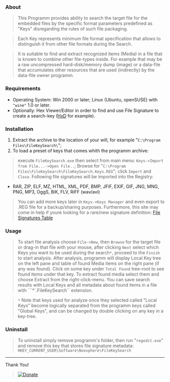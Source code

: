### About ###
> This Programm provides ability to search the target file for the embedded files by
> the specific format parameters predefined as "Keys" disregarding the rules of such file packaging.

> Each Key represents minimum file format specification that allows to distinguish it from
> other file formats during the Search.

> It is suitable to find and extract recognized items (Media) in a file that is known to combine other file-types
> inside. For example that may be a raw uncompressed hard-disk/memory dump (image) or a data-file that accumulates other
> resources that are used (indirectly) by the data-file owner programm.

### Requirements ###
  * Operating System: Win 2000 or later; Linux (Ubuntu, openSUSE) with `"wine"` 1.0 or later.
  * Optionally: Hex Viewer/Editor in order to find and use File Signature to create a search-key ([HxD](http://mh-nexus.de/en/hxd/) for example).

### Installation ###
  1. Extract the archive to the location of your will, for example "`C:\Program Files\FileKeySearch\`";
  1. To load a preset of keys that comes whith the programm archive:
> execute `FileKeySearch.exe` then select from main menu: `Keys->Import from File...->Open File..`;
> Browse for "`C:\Program Files\FileKeySearch\FileKeySearch.Keys.REG`"; click `Import` and `Close`.
> Following file signatures will be imported into the Registry:
  * RAR, ZIP, ELF, MZ, HTML, XML, PDF, BMP, JFiF, EXIF, GIF, JNG, MNG, PNG, MP3, OggS, BiK, FLV, RiFF (wav/avi)
> You can add more keys later in `Keys->Keys Manager` and even export to .REG file for a backup/sharing purposes.
> Furthermore, this site may come in help if youre looking for a rare/new signature definition: [File Signatures Table](http://www.garykessler.net/library/file_sigs.html)

### Usage ###
> To start file analysis choose `File->New`, then `Browse` for the target file or drag-in that file with your mouse,
> after clicking `Next` select which Keys you want to be used during the search`*`, proceed to the `Finish` to start
> analysis. After analysis, programm will display Local Key tree on the left pane and table of found Media items
> on the right pane (if any was found). Click on some key under `Total Found` tree-root to see found items under that key.
> To extract found media select them and choose Extract from the right-click-menu.
> You can save search results with Local Keys and all metadata about found items in a file with ```*`.FileKeySearch`` extension.

> `*` Note that keys used for analyze once they selected called "Local Keys" become logically separated from the
> programm keys called "Global Keys", and can be changed by double clicking on any key in a key-tree.

### Uninstall ###
> To uninstall simply remove programm's folder, then run "`regedit.exe`" and remove this key that stores file signature metadata:
> `HKEY_CURRENT_USER\Software\Noosphere\FileKeySearch`


---

Thank You!
<a href='https://www.paypal.com/cgi-bin/webscr?cmd=_s-xclick&hosted_button_id=DRNSD68Q9PPGU' title='Donate'>
<blockquote><img src='https://www.paypalobjects.com/en_US/i/btn/btn_donateCC_LG_global.gif' alt='Donate' />
</a>